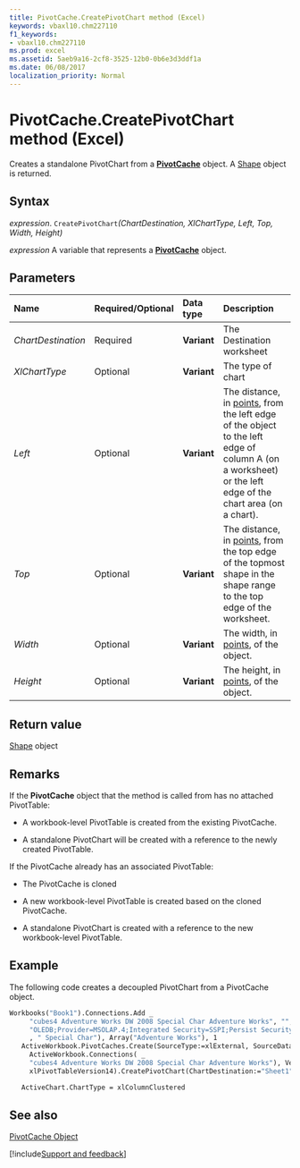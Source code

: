 ```yaml
---
title: PivotCache.CreatePivotChart method (Excel)
keywords: vbaxl10.chm227110
f1_keywords:
- vbaxl10.chm227110
ms.prod: excel
ms.assetid: 5aeb9a16-2cf8-3525-12b0-0b6e3d3ddf1a
ms.date: 06/08/2017
localization_priority: Normal
---
```



# PivotCache.CreatePivotChart method (Excel)

Creates a standalone PivotChart from a **[PivotCache](Excel.PivotCache.md)** object. A [Shape](Excel.Shape.md) object is returned.


## Syntax

_expression_. `CreatePivotChart`_(ChartDestination,_ _XlChartType,_ _Left,_ _Top,_ _Width,_ _Height)_

_expression_ A variable that represents a **[PivotCache](Excel.PivotCache.md)** object.


## Parameters



|Name|Required/Optional|Data type|Description|
|:-----|:-----|:-----|:-----|
| _ChartDestination_|Required|**Variant**|The Destination worksheet|
| _XlChartType_|Optional|**Variant**|The type of chart|
| _Left_|Optional|**Variant**|The distance, in [points](../language/glossary/vbe-glossary.md#point), from the left edge of the object to the left edge of column A (on a worksheet) or the left edge of the chart area (on a chart).|
| _Top_|Optional|**Variant**|The distance, in [points](../language/glossary/vbe-glossary.md#point), from the top edge of the topmost shape in the shape range to the top edge of the worksheet.|
| _Width_|Optional|**Variant**|The width, in [points](../language/glossary/vbe-glossary.md#point), of the object.|
| _Height_|Optional|**Variant**|The height, in [points](../language/glossary/vbe-glossary.md#point), of the object.|

## Return value

[Shape](Excel.Shape.md) object


## Remarks

If the  **PivotCache** object that the method is called from has no attached PivotTable:


- A workbook-level PivotTable is created from the existing PivotCache.
    
- A standalone PivotChart will be created with a reference to the newly created PivotTable.
    
If the PivotCache already has an associated PivotTable:


- The PivotCache is cloned
    
- A new workbook-level PivotTable is created based on the cloned PivotCache.
    
- A standalone PivotChart is created with a reference to the new workbook-level PivotTable.
    

## Example

The following code creates a decoupled PivotChart from a PivotCache object.


```vb
Workbooks("Book1").Connections.Add _
     "cubes4 Adventure Works DW 2008 Special Char Adventure Works", "", Array( _
     "OLEDB;Provider=MSOLAP.4;Integrated Security=SSPI;Persist Security Info=True;Data Source=<server name here >;Initial Catalog=Adventure Works DW 2008" _
     , " Special Char"), Array("Adventure Works"), 1
   ActiveWorkbook.PivotCaches.Create(SourceType:=xlExternal, SourceData:= _
     ActiveWorkbook.Connections( _
     "cubes4 Adventure Works DW 2008 Special Char Adventure Works"), Version:= _
     xlPivotTableVersion14).CreatePivotChart(ChartDestination:="Sheet1").Select

   ActiveChart.ChartType = xlColumnClustered
```


## See also


[PivotCache Object](Excel.PivotCache.md)

[!include[Support and feedback](~/includes/feedback-boilerplate.md)]